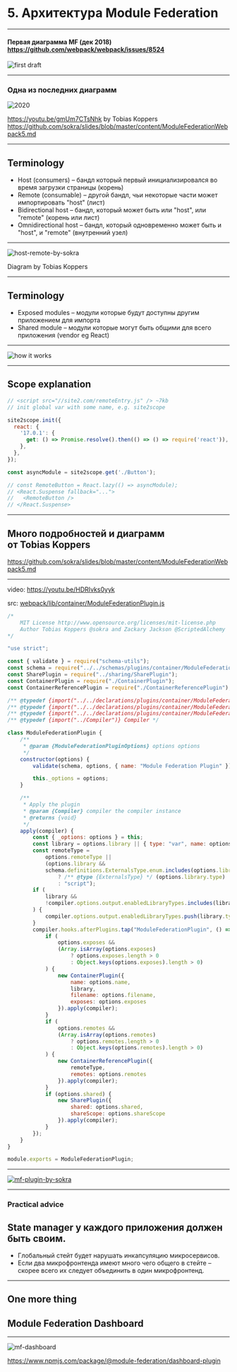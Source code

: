 # 5. Архитектура Module Federation

-----

#### Первая диаграмма MF (дек 2018) <br/> <https://github.com/webpack/webpack/issues/8524>

![first draft](./diagram-2018.png) <!-- .element: class="plain" style="background-color: white" width="700" -->

-----

### Одна из последних диаграмм

![2020](./diagram-2020.png) <!-- .element: class="plain" style="background-color: white" width="1200" -->

<https://youtu.be/gmUm7CTsNhk> by Tobias Koppers
<https://github.com/sokra/slides/blob/master/content/ModuleFederationWebpack5.md>

-----

## Terminology <!-- .element: class="orange" -->

- <!-- .element: class="fragment" --><span class="green">Host (consumers)</span> – бандл который первый инициализировался во время загрузки страницы <span class="gray">(корень)</span>
- <!-- .element: class="fragment" --><span class="green">Remote (consumable)</span> – другой бандл, чьи некоторые части может импортировать "host" <span class="gray">(лист)</span>
- <!-- .element: class="fragment" --><span class="green">Bidirectional host</span> – бандл, который может быть или "host", или "remote" <span class="gray">(корень или лист)</span>
- <!-- .element: class="fragment" --><span class="green">Omnidirectional host</span> – бандл, который одновременно может быть и "host", и "remote" <span class="gray">(внутренний узел)</span>

-----

![host-remote-by-sokra](./host-remote-by-sokra.png) <!-- .element: class="plain" style="background-color: white" width="800" -->

Diagram by Tobias Koppers

-----

## Terminology <!-- .element: class="orange" -->

- <!-- .element: class="fragment" --><span class="green">Exposed modules</span> – модули которые будут доступны другим приложением для импорта
- <!-- .element: class="fragment" --><span class="green">Shared module</span> – модули которые могут быть общими для всего приложения (vendor eg React)

-----

![how it works](./diagram.drawio.svg) <!-- .element: class="plain" style="background-color: white" width="900" -->

-----

## Scope explanation

```js
// <script src="//site2.com/remoteEntry.js" /> ~7kb
// init global var with some name, e.g. site2scope

site2scope.init({
  react: {
    '17.0.1': {
      get: () => Promise.resolve().then(() => () => require('react')),
    },
  },
});

const asyncModule = site2scope.get('./Button');

// const RemoteButton = React.lazy(() => asyncModule);
// <React.Suspense fallback="...">
//   <RemoteButton />
// </React.Suspense>

```

-----

## Много подробностей и диаграмм <br/>от Tobias Koppers

<https://github.com/sokra/slides/blob/master/content/ModuleFederationWebpack5.md>

-----

video: <https://youtu.be/HDRIvks0yyk>

src: [webpack/lib/container/ModuleFederationPlugin.js](https://github.com/webpack/webpack/blob/master/lib/container/ModuleFederationPlugin.js)

```js
/*
	MIT License http://www.opensource.org/licenses/mit-license.php
	Author Tobias Koppers @sokra and Zackary Jackson @ScriptedAlchemy
*/

"use strict";

const { validate } = require("schema-utils");
const schema = require("../../schemas/plugins/container/ModuleFederationPlugin.json");
const SharePlugin = require("../sharing/SharePlugin");
const ContainerPlugin = require("./ContainerPlugin");
const ContainerReferencePlugin = require("./ContainerReferencePlugin");

/** @typedef {import("../../declarations/plugins/container/ModuleFederationPlugin").ExternalsType} ExternalsType */
/** @typedef {import("../../declarations/plugins/container/ModuleFederationPlugin").ModuleFederationPluginOptions} ModuleFederationPluginOptions */
/** @typedef {import("../../declarations/plugins/container/ModuleFederationPlugin").Shared} Shared */
/** @typedef {import("../Compiler")} Compiler */

class ModuleFederationPlugin {
	/**
	 * @param {ModuleFederationPluginOptions} options options
	 */
	constructor(options) {
		validate(schema, options, { name: "Module Federation Plugin" });

		this._options = options;
	}

	/**
	 * Apply the plugin
	 * @param {Compiler} compiler the compiler instance
	 * @returns {void}
	 */
	apply(compiler) {
		const { _options: options } = this;
		const library = options.library || { type: "var", name: options.name };
		const remoteType =
			options.remoteType ||
			(options.library &&
			schema.definitions.ExternalsType.enum.includes(options.library.type)
				? /** @type {ExternalsType} */ (options.library.type)
				: "script");
		if (
			library &&
			!compiler.options.output.enabledLibraryTypes.includes(library.type)
		) {
			compiler.options.output.enabledLibraryTypes.push(library.type);
		}
		compiler.hooks.afterPlugins.tap("ModuleFederationPlugin", () => {
			if (
				options.exposes &&
				(Array.isArray(options.exposes)
					? options.exposes.length > 0
					: Object.keys(options.exposes).length > 0)
			) {
				new ContainerPlugin({
					name: options.name,
					library,
					filename: options.filename,
					exposes: options.exposes
				}).apply(compiler);
			}
			if (
				options.remotes &&
				(Array.isArray(options.remotes)
					? options.remotes.length > 0
					: Object.keys(options.remotes).length > 0)
			) {
				new ContainerReferencePlugin({
					remoteType,
					remotes: options.remotes
				}).apply(compiler);
			}
			if (options.shared) {
				new SharePlugin({
					shared: options.shared,
					shareScope: options.shareScope
				}).apply(compiler);
			}
		});
	}
}

module.exports = ModuleFederationPlugin;

```

-----

[![mf-plugin-by-sokra](./mf-plugin-by-sokra.png)<!-- .element: class="plain" style="background-color: white" width="1000" -->](https://github.com/sokra/slides/blob/master/content/ModuleFederationWebpack5/28.png)


-----

### Practical advice <!-- .element: class="green" -->

## <b class="orange">State manager у каждого приложения должен быть своим.</b>

- <!-- .element: class="fragment" --> Глобальный стейт будет нарушать инкапсуляцию микросервисов.
- <!-- .element: class="fragment" --> Если два микрофронтенда имеют много чего общего в стейте – скорее всего их следует объединить в один микрофронтенд.

-----

## One more thing

## Module Federation Dashboard <!-- .element: class="green fragment" -->

-----

![mf-dashboard](./mf-dashboard.png)<!-- .element: class="plain" style="background-color: white" width="1000" -->

<https://www.npmjs.com/package/@module-federation/dashboard-plugin>
